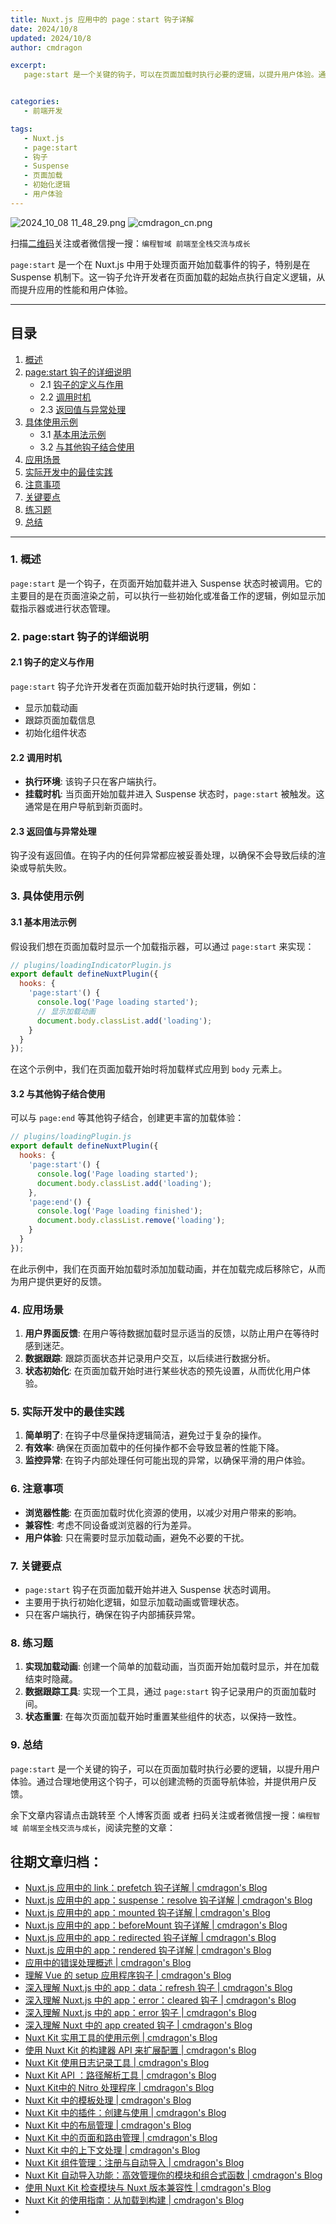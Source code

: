 ```yaml
---
title: Nuxt.js 应用中的 page：start 钩子详解
date: 2024/10/8
updated: 2024/10/8
author: cmdragon

excerpt:
   page:start 是一个关键的钩子，可以在页面加载时执行必要的逻辑，以提升用户体验。通过合理地使用这个钩子，可以创建流畅的页面导航体验，并提供用户反馈。


categories:
   - 前端开发

tags:
   - Nuxt.js
   - page:start
   - 钩子
   - Suspense
   - 页面加载
   - 初始化逻辑
   - 用户体验
---
```


<img src="https://static.amd794.com/blog/images/2024_10_08 11_48_29.png@blog" title="2024_10_08 11_48_29.png" alt="2024_10_08 11_48_29.png"/>

<img src="https://api2.cmdragon.cn/upload/cmder/20250304_012821924.jpg" title="cmdragon_cn.png" alt="cmdragon_cn.png"/>


扫描[二维码](https://api2.cmdragon.cn/upload/cmder/20250304_012821924.jpg)关注或者微信搜一搜：`编程智域 前端至全栈交流与成长`

`page:start` 是一个在 Nuxt.js 中用于处理页面开始加载事件的钩子，特别是在 Suspense 机制下。这一钩子允许开发者在页面加载的起始点执行自定义逻辑，从而提升应用的性能和用户体验。

---

## 目录

1. [概述](#1-概述)
2. [page:start 钩子的详细说明](#2-pagestart-钩子的详细说明)
   - 2.1 [钩子的定义与作用](#21-钩子的定义与作用)
   - 2.2 [调用时机](#22-调用时机)
   - 2.3 [返回值与异常处理](#23-返回值与异常处理)
3. [具体使用示例](#3-具体使用示例)
   - 3.1 [基本用法示例](#31-基本用法示例)
   - 3.2 [与其他钩子结合使用](#32-与其他钩子结合使用)
4. [应用场景](#4-应用场景)
5. [实际开发中的最佳实践](#5-实际开发中的最佳实践)
6. [注意事项](#6-注意事项)
7. [关键要点](#7-关键要点)
8. [练习题](#8-练习题)
9. [总结](#9-总结)

---

### 1. 概述

`page:start` 是一个钩子，在页面开始加载并进入 Suspense 状态时被调用。它的主要目的是在页面渲染之前，可以执行一些初始化或准备工作的逻辑，例如显示加载指示器或进行状态管理。

### 2. page:start 钩子的详细说明

#### 2.1 钩子的定义与作用

`page:start` 钩子允许开发者在页面加载开始时执行逻辑，例如：

- 显示加载动画
- 跟踪页面加载信息
- 初始化组件状态

#### 2.2 调用时机

- **执行环境**: 该钩子只在客户端执行。
- **挂载时机**: 当页面开始加载并进入 Suspense 状态时，`page:start` 被触发。这通常是在用户导航到新页面时。

#### 2.3 返回值与异常处理

钩子没有返回值。在钩子内的任何异常都应被妥善处理，以确保不会导致后续的渲染或导航失败。

### 3. 具体使用示例

#### 3.1 基本用法示例

假设我们想在页面加载时显示一个加载指示器，可以通过 `page:start` 来实现：

```javascript
// plugins/loadingIndicatorPlugin.js
export default defineNuxtPlugin({
  hooks: {
    'page:start'() {
      console.log('Page loading started');
      // 显示加载动画
      document.body.classList.add('loading');
    }
  }
});
```

在这个示例中，我们在页面加载开始时将加载样式应用到 `body` 元素上。

#### 3.2 与其他钩子结合使用

可以与 `page:end` 等其他钩子结合，创建更丰富的加载体验：

```javascript
// plugins/loadingPlugin.js
export default defineNuxtPlugin({
  hooks: {
    'page:start'() {
      console.log('Page loading started');
      document.body.classList.add('loading');
    },
    'page:end'() {
      console.log('Page loading finished');
      document.body.classList.remove('loading');
    }
  }
});
```

在此示例中，我们在页面开始加载时添加加载动画，并在加载完成后移除它，从而为用户提供更好的反馈。

### 4. 应用场景

1. **用户界面反馈**: 在用户等待数据加载时显示适当的反馈，以防止用户在等待时感到迷茫。
2. **数据跟踪**: 跟踪页面状态并记录用户交互，以后续进行数据分析。
3. **状态初始化**: 在页面加载开始时进行某些状态的预先设置，从而优化用户体验。

### 5. 实际开发中的最佳实践

1. **简单明了**: 在钩子中尽量保持逻辑简洁，避免过于复杂的操作。
2. **有效率**: 确保在页面加载中的任何操作都不会导致显著的性能下降。
3. **监控异常**: 在钩子内部处理任何可能出现的异常，以确保平滑的用户体验。

### 6. 注意事项

- **浏览器性能**: 在页面加载时优化资源的使用，以减少对用户带来的影响。
- **兼容性**: 考虑不同设备或浏览器的行为差异。
- **用户体验**: 只在需要时显示加载动画，避免不必要的干扰。

### 7. 关键要点

- `page:start` 钩子在页面加载开始并进入 Suspense 状态时调用。
- 主要用于执行初始化逻辑，如显示加载动画或管理状态。
- 只在客户端执行，确保在钩子内部捕获异常。

### 8. 练习题

1. **实现加载动画**: 创建一个简单的加载动画，当页面开始加载时显示，并在加载结束时隐藏。
2. **数据跟踪工具**: 实现一个工具，通过 `page:start` 钩子记录用户的页面加载时间。
3. **状态重置**: 在每次页面加载开始时重置某些组件的状态，以保持一致性。

### 9. 总结

`page:start` 是一个关键的钩子，可以在页面加载时执行必要的逻辑，以提升用户体验。通过合理地使用这个钩子，可以创建流畅的页面导航体验，并提供用户反馈。

余下文章内容请点击跳转至 个人博客页面 或者 扫码关注或者微信搜一搜：`编程智域 前端至全栈交流与成长`，阅读完整的文章：

## 往期文章归档：

- [Nuxt.js 应用中的 link：prefetch 钩子详解 | cmdragon's Blog](https://blog.cmdragon.cn/posts/3821d8f8b93e/)
- [Nuxt.js 应用中的 app：suspense：resolve 钩子详解 | cmdragon's Blog](https://blog.cmdragon.cn/posts/aca9f9d7692b/)
- [Nuxt.js 应用中的 app：mounted 钩子详解 | cmdragon's Blog](https://blog.cmdragon.cn/posts/a07f12bddf8c/)
- [Nuxt.js 应用中的 app：beforeMount 钩子详解 | cmdragon's Blog](https://blog.cmdragon.cn/posts/bbdca1e3d9a5/)
- [Nuxt.js 应用中的 app：redirected 钩子详解 | cmdragon's Blog](https://blog.cmdragon.cn/posts/c83b294c7a07/)
- [Nuxt.js 应用中的 app：rendered 钩子详解 | cmdragon's Blog](https://blog.cmdragon.cn/posts/26479872ffdc/)
- [应用中的错误处理概述 | cmdragon's Blog](https://blog.cmdragon.cn/posts/5c9b317a962a/)
- [理解 Vue 的 setup 应用程序钩子 | cmdragon's Blog](https://blog.cmdragon.cn/posts/405db1302a23/)
- [深入理解 Nuxt.js 中的 app：data：refresh 钩子 | cmdragon's Blog](https://blog.cmdragon.cn/posts/6f0c4f34bc45/)
- [深入理解 Nuxt.js 中的 app：error：cleared 钩子 | cmdragon's Blog](https://blog.cmdragon.cn/posts/732d62232fb8/)
- [深入理解 Nuxt.js 中的 app：error 钩子 | cmdragon's Blog](https://blog.cmdragon.cn/posts/cb83a085e7a4/)
- [深入理解 Nuxt 中的 app created 钩子 | cmdragon's Blog](https://blog.cmdragon.cn/posts/188ad06ef45a/)
- [Nuxt Kit 实用工具的使用示例 | cmdragon's Blog](https://blog.cmdragon.cn/posts/a66da411afd2/)
- [使用 Nuxt Kit 的构建器 API 来扩展配置 | cmdragon's Blog](https://blog.cmdragon.cn/posts/f6e87c3cf111/)
- [Nuxt Kit 使用日志记录工具 | cmdragon's Blog](https://blog.cmdragon.cn/posts/37ad5a680e7d/)
- [Nuxt Kit API ：路径解析工具 | cmdragon's Blog](https://blog.cmdragon.cn/posts/441492dbf6ae/)
- [Nuxt Kit中的 Nitro 处理程序 | cmdragon's Blog](https://blog.cmdragon.cn/posts/2bd1fe409aca/)
- [Nuxt Kit 中的模板处理 | cmdragon's Blog](https://blog.cmdragon.cn/posts/4cf144d7b562/)
- [Nuxt Kit 中的插件：创建与使用 | cmdragon's Blog](https://blog.cmdragon.cn/posts/080baafc9cf0/)
- [Nuxt Kit 中的布局管理 | cmdragon's Blog](https://blog.cmdragon.cn/posts/1c99e3fc4fb0/)
- [Nuxt Kit 中的页面和路由管理 | cmdragon's Blog](https://blog.cmdragon.cn/posts/85c68e006ffc/)
- [Nuxt Kit 中的上下文处理 | cmdragon's Blog](https://blog.cmdragon.cn/posts/83b074b7a330/)
- [Nuxt Kit 组件管理：注册与自动导入 | cmdragon's Blog](https://blog.cmdragon.cn/posts/1097e357ea9a/)
- [Nuxt Kit 自动导入功能：高效管理你的模块和组合式函数 | cmdragon's Blog](https://blog.cmdragon.cn/posts/54548c5422db/)
- [使用 Nuxt Kit 检查模块与 Nuxt 版本兼容性 | cmdragon's Blog](https://blog.cmdragon.cn/posts/7739f2e3f502/)
- [Nuxt Kit 的使用指南：从加载到构建 | cmdragon's Blog](https://blog.cmdragon.cn/posts/89214487bbdc/)
-

